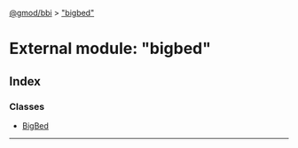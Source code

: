[@gmod/bbi](../README.md) > ["bigbed"](../modules/_bigbed_.md)

# External module: "bigbed"

## Index

### Classes

* [BigBed](../classes/_bigbed_.bigbed.md)

---

